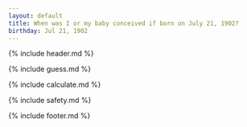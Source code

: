 ```yaml
---
layout: default
title: When was I or my baby conceived if born on July 21, 1902?
birthday: Jul 21, 1902
---
```


{% include header.md %}

{% include guess.md %}

{% include calculate.md %}

{% include safety.md %}

{% include footer.md %}



